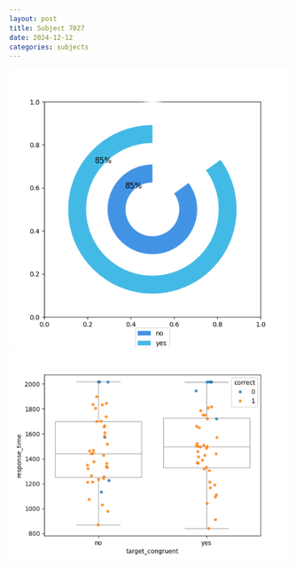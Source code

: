 ```yaml
---
layout: post
title: Subject 7027
date: 2024-12-12
categories: subjects
---
```


![](data/7027/run-2/7027_accuracy_target_congruence.png)
![](data/7027/run-2/7027_rt_congruence.png)
